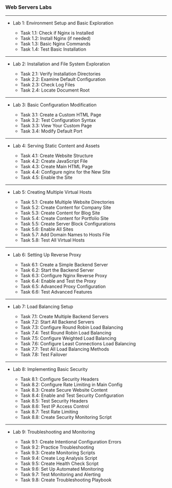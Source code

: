 ### Web Servers Labs
---
-  Lab 1: Environment Setup and Basic Exploration

    *  Task 1.1: Check if Nginx is Installed 
    *  Task 1.2: Install Nginx (if needed)
    *  Task 1.3: Basic Nginx Commands
    *  Task 1.4: Test Basic Installation

---

-  Lab 2: Installation and File System Exploration
  
    *  Task 2.1: Verify Installation Directories
    *  Task 2.2: Examine Default Configuration
    *  Task 2.3: Check Log Files
    *  Task 2.4: Locate Document Root

---

-  Lab 3: Basic Configuration Modification
  
    *  Task 3.1: Create a Custom HTML Page
    *  Task 3.2: Test Configuration Syntax
    *  Task 3.3: View Your Custom Page
    *  Task 3.4: Modify Default Port

---

-  Lab 4: Serving Static Content and Assets 

    *  Task 4.1: Create Website Structure
    *  Task 4.2: Create JavaScript File
    *  Task 4.3: Create Main HTML Page
    *  Task 4.4: Configure nginx for the New Site
    *  Task 4.5: Enable the Site

---

-  Lab 5: Creating Multiple Virtual Hosts
  
    *  Task 5.1: Create Multiple Website Directories
    *  Task 5.2: Create Content for Company Site
    *  Task 5.3: Create Content for Blog Site
    *  Task 5.4: Create Content for Portfolio Site
    *  Task 5.5: Create Server Block Configurations
    *  Task 5.6: Enable All Sites
    *  Task 5.7: Add Domain Names to Hosts File
    *  Task 5.8: Test All Virtual Hosts

---

-  Lab 6: Setting Up Reverse Proxy
  
    *  Task 6.1: Create a Simple Backend Server
    *  Task 6.2: Start the Backend Server
    *  Task 6.3: Configure Nginx Reverse Proxy
    *  Task 6.4: Enable and Test the Proxy
    *  Task 6.5: Advanced Proxy Configuration
    *  Task 6.6: Test Advanced Features

---

-  Lab 7: Load Balancing Setup
  
    *  Task 7.1: Create Multiple Backend Servers
    *  Task 7.2: Start All Backend Servers
    *  Task 7.3: Configure Round Robin Load Balancing
    *  Task 7.4: Test Round Robin Load Balancing
    *  Task 7.5: Configure Weighted Load Balancing
    *  Task 7.6: Configure Least Connections Load Balancing
    *  Task 7.7: Test All Load Balancing Methods
    *  Task 7.8: Test Failover

---

-  Lab 8: Implementing Basic Security 

    *  Task 8.1: Configure Security Headers
    *  Task 8.2: Configure Rate Limiting in Main Config
    *  Task 8.3: Create Secure Website Content
    *  Task 8.4: Enable and Test Security Configuration
    *  Task 8.5: Test Security Headers
    *  Task 8.6: Test IP Access Control
    *  Task 8.7: Test Rate Limiting
    *  Task 8.8: Create Security Monitoring Script

---

-  Lab 9: Troubleshooting and Monitoring 

    *  Task 9.1: Create Intentional Configuration Errors
    *  Task 9.2: Practice Troubleshooting
    *  Task 9.3: Create Monitoring Scripts
    *  Task 9.4: Create Log Analysis Script
    *  Task 9.5: Create Health Check Script
    *  Task 9.6: Set Up Automated Monitoring
    *  Task 9.7: Test Monitoring and Alerting
    *  Task 9.8: Create Troubleshooting Playbook
